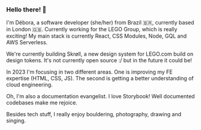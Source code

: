 ### Hello there! 🤩

I'm Débora, a software developer (she/her) from Brazil 🇧🇷, currently based in London 🇬🇧. Currently working for the LEGO Group, which is really exciting!
My main stack is currently React, CSS Modules, Node, GQL and AWS Serverless.

We're currently building Skrøll, a new design system for LEGO.com build on design tokens. It's not currently open source :/ but in the future it could be!

In 2023 I'm focusing in two different areas. One is improving my FE expertise (HTML, CSS, JS). The second is getting a better understanding of cloud engineering.

Oh, I'm also a documentation evangelist. I love Storybook! Well documented codebases make me rejoice.

Besides tech stuff, I really enjoy bouldering, photography, drawing and singing.
<!--
**deboraornellas/deboraornellas** is a ✨ _special_ ✨ repository because its `README.md` (this file) appears on your GitHub profile.

Here are some ideas to get you started:

- 🔭 I’m currently working on ...
- 🌱 I’m currently learning ...
- 👯 I’m looking to collaborate on ...
- 🤔 I’m looking for help with ...
- 💬 Ask me about ...
- 📫 How to reach me: ...
- 😄 Pronouns: ...
- ⚡ Fun fact: ...
-->
